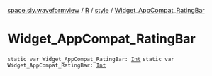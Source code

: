 [space.siy.waveformview](../../index.md) / [R](../index.md) / [style](index.md) / [Widget_AppCompat_RatingBar](./-widget_-app-compat_-rating-bar.md)

# Widget_AppCompat_RatingBar

`static var Widget_AppCompat_RatingBar: `[`Int`](https://kotlinlang.org/api/latest/jvm/stdlib/kotlin/-int/index.html)
`static var Widget_AppCompat_RatingBar: `[`Int`](https://kotlinlang.org/api/latest/jvm/stdlib/kotlin/-int/index.html)